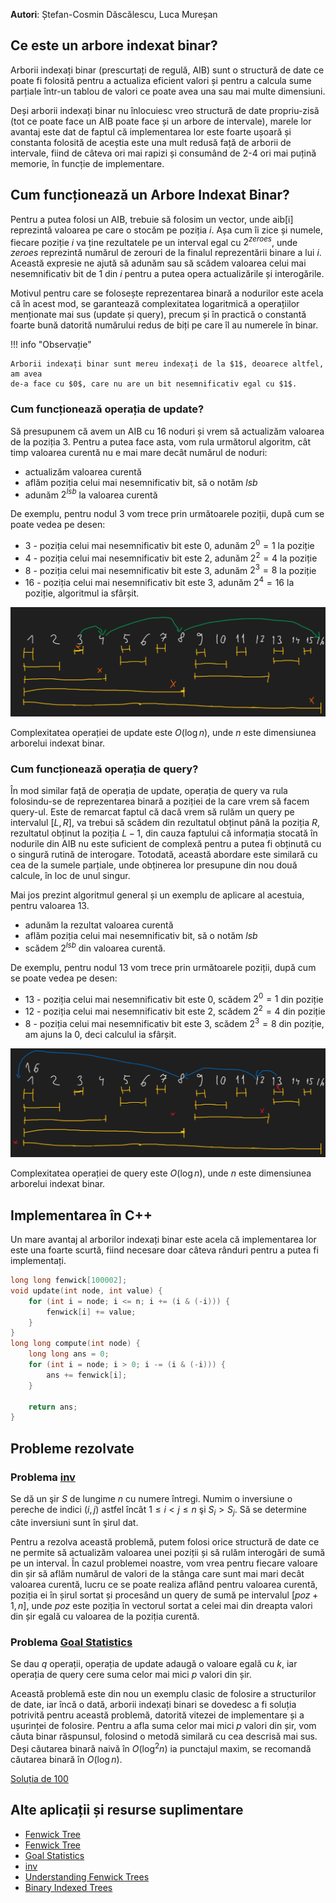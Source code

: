 **Autori**: Ștefan-Cosmin Dăscălescu, Luca Mureșan

## Ce este un arbore indexat binar?

Arborii indexați binar (prescurtați de regulă, AIB) sunt o structură de date ce
poate fi folosită pentru a actualiza eficient valori și pentru a calcula sume
parțiale într-un tablou de valori ce poate avea una sau mai multe dimensiuni. 

Deși arborii indexați binar nu înlocuiesc vreo structură de date propriu-zisă
(tot ce poate face un AIB poate face și un arbore de intervale), marele lor
avantaj este dat de faptul că implementarea lor este foarte ușoară și constanta
folosită de aceștia este una mult redusă față de arborii de intervale, fiind de
câteva ori mai rapizi și consumând de 2-4 ori mai puțină memorie, în funcție de
implementare. 

## Cum funcționează un Arbore Indexat Binar?

Pentru a putea folosi un AIB, trebuie să folosim un vector, unde aib[i]
reprezintă valoarea pe care o stocăm pe poziția $i$. Așa cum îi zice și numele,
fiecare poziție $i$ va ține rezultatele pe un interval egal cu $2^{zeroes}$,
unde $zeroes$ reprezintă numărul de zerouri de la finalul reprezentării binare a
lui $i$. Această expresie ne ajută să adunăm sau să scădem valoarea celui mai
nesemnificativ bit de $1$ din $i$ pentru a putea opera actualizările și
interogările.

Motivul pentru care se folosește reprezentarea binară a nodurilor este acela că
în acest mod, se garantează complexitatea logaritmică a operațiilor menționate
mai sus (update și query), precum și în practică o constantă foarte bună
datorită numărului redus de biți pe care îl au numerele în binar. 

!!! info "Observație"
    
    Arborii indexați binar sunt mereu indexați de la $1$, deoarece altfel, am avea
    de-a face cu $0$, care nu are un bit nesemnificativ egal cu $1$.

### Cum funcționează operația de update?

Să presupunem că avem un AIB cu $16$ noduri și vrem să actualizăm valoarea de la
poziția $3$. Pentru a putea face asta, vom rula următorul algoritm, cât timp
valoarea curentă nu e mai mare decât numărul de noduri:

* actualizăm valoarea curentă
* aflăm poziția celui mai nesemnificativ bit, să o notăm $lsb$
* adunăm $2^{lsb}$ la valoarea curentă

De exemplu, pentru nodul $3$ vom trece prin următoarele poziții, după cum se
poate vedea pe desen:

* $3$ - poziția celui mai nesemnificativ bit este $0$, adunăm $2^0 = 1$ la
  poziție
* $4$ - poziția celui mai nesemnificativ bit este $2$, adunăm $2^2 = 4$ la
  poziție
* $8$ - poziția celui mai nesemnificativ bit este $3$, adunăm $2^3 = 8$ la
  poziție
* $16$ - poziția celui mai nesemnificativ bit este $3$, adunăm $2^4 = 16$ la
  poziție, algoritmul ia sfârșit.

![Un exemplu de update pentru poziția 3](../images/fenwick/fenwick-update.png)

Complexitatea operației de update este $O(\log n)$, unde $n$ este dimensiunea
arborelui indexat binar. 

### Cum funcționează operația de query?

În mod similar față de operația de update, operația de query va rula
folosindu-se de reprezentarea binară a poziției de la care vrem să facem
query-ul. Este de remarcat faptul că dacă vrem să rulăm un query pe intervalul
$[L, R]$, va trebui să scădem din rezultatul obținut până la poziția $R$,
rezultatul obținut la poziția $L - 1$, din cauza faptului că informația stocată
în nodurile din AIB nu este suficient de complexă pentru a putea fi obținută cu
o singură rutină de interogare. Totodată, această abordare este similară cu cea
de la sumele parțiale, unde obținerea lor presupune din nou două calcule, în loc
de unul singur.

Mai jos prezint algoritmul general și un exemplu de aplicare al acestuia, pentru
valoarea $13$.

* adunăm la rezultat valoarea curentă
* aflăm poziția celui mai nesemnificativ bit, să o notăm $lsb$
* scădem $2^{lsb}$ din valoarea curentă.

De exemplu, pentru nodul $13$ vom trece prin următoarele poziții, după cum se
poate vedea pe desen:

* $13$ - poziția celui mai nesemnificativ bit este $0$, scădem $2^0 = 1$ din
  poziție
* $12$ - poziția celui mai nesemnificativ bit este $2$, scădem $2^2 = 4$ din
  poziție
* $8$ - poziția celui mai nesemnificativ bit este $3$, scădem $2^3 = 8$ din
  poziție, am ajuns la $0$, deci calculul ia sfârșit.

![Un exemplu de query pentru poziția 13](../images/fenwick/fenwick-query.png)

Complexitatea operației de query este $O(\log n)$, unde $n$ este dimensiunea
arborelui indexat binar. 

## Implementarea în C++

Un mare avantaj al arborilor indexați binar este acela că implementarea lor este
una foarte scurtă, fiind necesare doar câteva rânduri pentru a putea fi
implementați.

```cpp
long long fenwick[100002];
void update(int node, int value) {
    for (int i = node; i <= n; i += (i & (-i))) {
        fenwick[i] += value;
    }
}
long long compute(int node) {
    long long ans = 0;
    for (int i = node; i > 0; i -= (i & (-i))) {
        ans += fenwick[i];
    }

    return ans;
}
```

## Probleme rezolvate

### Problema [inv](https://infoarena.ro/problema/inv)

Se dă un şir $S$ de lungime $n$ cu numere întregi. Numim o inversiune o pereche
de indici $(i, j)$ astfel încât $1 \leq i < j \leq n$ şi $S_i > S_j$. Să se
determine câte inversiuni sunt în şirul dat.

Pentru a rezolva această problemă, putem folosi orice structură de date ce ne
permite să actualizăm valoarea unei poziții și să rulăm interogări de sumă pe un
interval. În cazul problemei noastre, vom vrea pentru fiecare valoare din șir să
aflăm numărul de valori de la stânga care sunt mai mari decât valoarea curentă,
lucru ce se poate realiza aflând pentru valoarea curentă, poziția ei în șirul
sortat și procesând un query de sumă pe intervalul $[poz + 1, n]$, unde $poz$
este poziția în vectorul sortat a celei mai din dreapta valori din șir egală cu
valoarea de la poziția curentă. 

### Problema [Goal Statistics](https://kilonova.ro/problems/960)

Se dau $q$ operații, operația de update adaugă o valoare egală cu $k$, iar
operația de query cere suma celor mai mici $p$ valori din șir. 

Această problemă este din nou un exemplu clasic de folosire a structurilor de
date, iar încă o dată, arborii indexați binari se dovedesc a fi soluția
potrivită pentru această problemă, datorită vitezei de implementare și a
ușurinței de folosire. Pentru a afla suma celor mai mici $p$ valori din șir, vom
căuta binar răspunsul, folosind o metodă similară cu cea descrisă mai sus. Deși
căutarea binară naivă în $O(\log^2 n)$ ia punctajul maxim, se recomandă căutarea
binară în $O(\log n)$.

[Soluția de $100$](https://kilonova.ro/submissions/160534)

## Alte aplicații și resurse suplimentare

* [Fenwick Tree](https://cp-algorithms.com/data_structures/fenwick.html)
* [Fenwick Tree](https://kilonova.ro/problems/2100)
* [Goal Statistics](https://kilonova.ro/problems/960)
* [inv](https://infoarena.ro/problema/inv)
* [Understanding Fenwick Trees](https://codeforces.com/blog/entry/57292)
* [Binary Indexed
  Trees](https://usaco.guide/gold/PURS?lang=cpp#binary-indexed-tree)